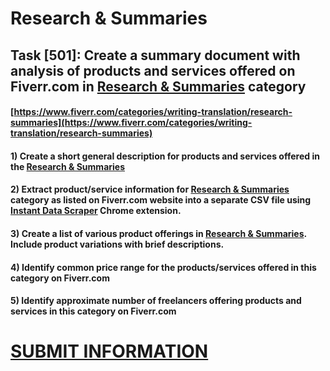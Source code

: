 # Research & Summaries
## Task [501]: Create a summary document with analysis of products and services offered on Fiverr.com in [Research & Summaries](https://www.fiverr.com/categories/writing-translation/research-summaries) category
#### [https://www.fiverr.com/categories/writing-translation/research-summaries](https://www.fiverr.com/categories/writing-translation/research-summaries)
#### 1) Create a short general description for products and services offered in the [Research & Summaries](https://www.fiverr.com/categories/writing-translation/research-summaries)
#### 2) Extract product/service information for [Research & Summaries](https://www.fiverr.com/categories/writing-translation/research-summaries) category as listed on Fiverr.com website into a separate CSV file using [Instant Data Scraper](https://chrome.google.com/webstore/detail/instant-data-scraper/ofaokhiedipichpaobibbnahnkdoiiah) Chrome extension.
#### 3) Create a list of various product offerings in [Research & Summaries](https://www.fiverr.com/categories/writing-translation/research-summaries). Include product variations with brief descriptions.
#### 4) Identify common price range for the products/services offered in this category on Fiverr.com
#### 5) Identify approximate number of freelancers offering products and services in this category on Fiverr.com

# [SUBMIT INFORMATION](https://forms.office.com/r/8AEKjkLxKG)
